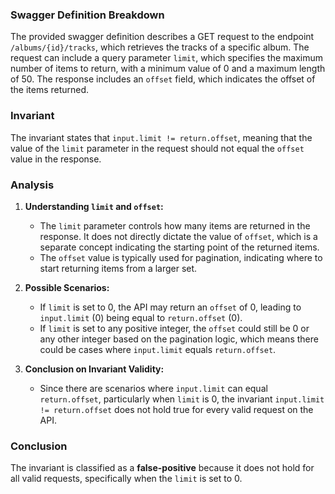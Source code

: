 ### Swagger Definition Breakdown
The provided swagger definition describes a GET request to the endpoint `/albums/{id}/tracks`, which retrieves the tracks of a specific album. The request can include a query parameter `limit`, which specifies the maximum number of items to return, with a minimum value of 0 and a maximum length of 50. The response includes an `offset` field, which indicates the offset of the items returned.

### Invariant
The invariant states that `input.limit != return.offset`, meaning that the value of the `limit` parameter in the request should not equal the `offset` value in the response.

### Analysis
1. **Understanding `limit` and `offset`:**  
   - The `limit` parameter controls how many items are returned in the response. It does not directly dictate the value of `offset`, which is a separate concept indicating the starting point of the returned items.
   - The `offset` value is typically used for pagination, indicating where to start returning items from a larger set.

2. **Possible Scenarios:**  
   - If `limit` is set to 0, the API may return an `offset` of 0, leading to `input.limit` (0) being equal to `return.offset` (0).
   - If `limit` is set to any positive integer, the `offset` could still be 0 or any other integer based on the pagination logic, which means there could be cases where `input.limit` equals `return.offset`.

3. **Conclusion on Invariant Validity:**  
   - Since there are scenarios where `input.limit` can equal `return.offset`, particularly when `limit` is 0, the invariant `input.limit != return.offset` does not hold true for every valid request on the API.

### Conclusion
The invariant is classified as a **false-positive** because it does not hold for all valid requests, specifically when the `limit` is set to 0.
